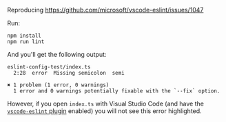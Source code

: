 Reproducing https://github.com/microsoft/vscode-eslint/issues/1047

Run:
```
npm install
npm run lint
```

And you'll get the following output:
```
eslint-config-test/index.ts
  2:28  error  Missing semicolon  semi

✖ 1 problem (1 error, 0 warnings)
  1 error and 0 warnings potentially fixable with the `--fix` option.
```

However, if you open `index.ts` with Visual Studio Code (and have the [`vscode-eslint` plugin](https://github.com/microsoft/vscode-eslint) enabled) you will not see this error highlighted.